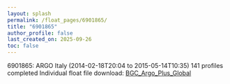 ```yaml
---
layout: splash
permalink: /float_pages/6901865/
title: "6901865"
author_profile: false
last_created_on: 2025-09-26
toc: false
---
```

 
6901865: ARGO Italy (2014-02-18T20:04 to 2015-05-14T10:35)
141 profiles completed
Individual float file download: [BGC_Argo_Plus_Global](https://ftp.soest.hawaii.edu/bgc_argo_plus/Individual_Floats/outliers_removed/6901865_Sprof_processed.nc)
